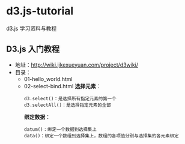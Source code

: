 # d3.js-tutorial
d3.js 学习资料与教程

## D3.js 入门教程
- 地址：http://wiki.jikexueyuan.com/project/d3wiki/
- 目录：
  - 01-hello_world.html
  - 02-select-bind.html
    **选择元素**：
    ```
    d3.select()：是选择所有指定元素的第一个
    d3.selectAll()：是选择指定元素的全部
    ```
    **绑定数据**：
    ```
    datum()：绑定一个数据到选择集上
    data()：绑定一个数组到选择集上，数组的各项值分别与选择集的各元素绑定
    ```